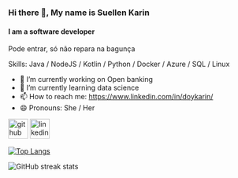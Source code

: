 ### Hi there 👋, My name is Suellen Karin
#### I am a software developer

Pode entrar, só não repara na bagunça 

Skills: Java / NodeJS / Kotlin / Python / Docker / Azure / SQL / Linux

- 🔭 I’m currently working on Open banking 
- 🌱 I’m currently learning data science 
- 📫 How to reach me: https://www.linkedin.com/in/doykarin/ 
- 😄 Pronouns: She / Her 


[<img src='https://cdn.jsdelivr.net/npm/simple-icons@3.0.1/icons/github.svg' alt='github' height='40'>](https://github.com/karindoy)  [<img src='https://cdn.jsdelivr.net/npm/simple-icons@3.0.1/icons/linkedin.svg' alt='linkedin' height='40'>](https://www.linkedin.com/in/https://www.linkedin.com/in/doykarin//)  

[![Top Langs](https://github-readme-stats.vercel.app/api/top-langs/?username=karindoy)](https://github.com/anuraghazra/github-readme-stats)

![GitHub streak stats](https://github-readme-streak-stats.herokuapp.com/?user=karindoy)  

